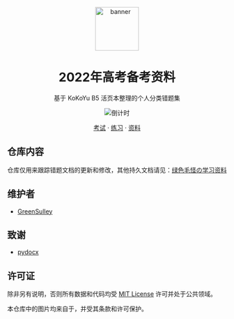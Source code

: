 <p align="center">
  <a href="https://github.com/GreenSulley/GaoKao">
    <img src="https://cdn.jsdelivr.net/npm/skn/avatar.webp" height="100" width="100" alt="banner">
  </a>
</p>
<div align="center">

# 2022年高考备考资料

基于 KoKoYu B5 活页本整理的个人分类错题集
<p align="center">

![倒计时](https://pure-svg-countdown.skk.moe/timer?title=2022%E5%B9%B4%E9%AB%98%E8%80%83&finish=%E9%AB%98%E8%80%83%EF%BC%81%EF%BC%81&time=2022-06-07T09%3A00%3A00.000Z#.png)
</p>
<p align="center">
  <a href="https://study.sku.moe/">考试</a>
  ·
  <a href="https://study.sku.moe/">练习</a>
  ·
  <a href="https://study.sku.moe/">资料</a>
</p>
</div>

## 仓库内容

仓库仅用来跟踪错题文档的更新和修改，其他持久文档请见：[绿色毛怪の学习资料](https://study.sku.moe/)

## 维护者

- [GreenSulley](https://github.com/GreenSulley/)


## 致谢

- [pydocx](https://github.com/CenterForOpenScience/pydocx)

## 许可证

除非另有说明，否则所有数据和代码均受 [MIT License](https://github.com/GreenSulley/Gaokao/blob/main/LICENSE)
许可并处于公共领域。

本仓库中的图片均来自于[]()，并受其条款和许可保护。
